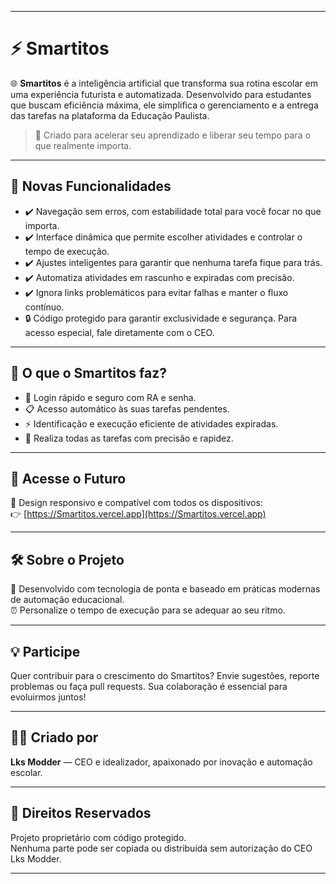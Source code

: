 
---

# ⚡ Smartitos

🌐 **Smartitos** é a inteligência artificial que transforma sua rotina escolar em uma experiência futurista e automatizada. Desenvolvido para estudantes que buscam eficiência máxima, ele simplifica o gerenciamento e a entrega das tarefas na plataforma da Educação Paulista.

> 🚀 Criado para acelerar seu aprendizado e liberar seu tempo para o que realmente importa.

---

## 🚀 Novas Funcionalidades

- ✔️ Navegação sem erros, com estabilidade total para você focar no que importa.  
- ✔️ Interface dinâmica que permite escolher atividades e controlar o tempo de execução.  
- ✔️ Ajustes inteligentes para garantir que nenhuma tarefa fique para trás.  
- ✔️ Automatiza atividades em rascunho e expiradas com precisão.  
- ✔️ Ignora links problemáticos para evitar falhas e manter o fluxo contínuo.  
- 🔒 Código protegido para garantir exclusividade e segurança. Para acesso especial, fale diretamente com o CEO.

---

## 🤖 O que o Smartitos faz?

- 🔐 Login rápido e seguro com RA e senha.  
- 📋 Acesso automático às suas tarefas pendentes.  
- ⚡ Identificação e execução eficiente de atividades expiradas.  
- 🎯 Realiza todas as tarefas com precisão e rapidez.

---

## 🌟 Acesse o Futuro

📱 Design responsivo e compatível com todos os dispositivos:  
👉 [https://Smartitos.vercel.app](https://Smartitos.vercel.app)

---

## 🛠️ Sobre o Projeto

🧩 Desenvolvido com tecnologia de ponta e baseado em práticas modernas de automação educacional.  
⏰ Personalize o tempo de execução para se adequar ao seu ritmo.

---

## 💡 Participe

Quer contribuir para o crescimento do Smartitos? Envie sugestões, reporte problemas ou faça pull requests. Sua colaboração é essencial para evoluirmos juntos!

---

## 👨‍💻 Criado por  
**Lks Modder** — CEO e idealizador, apaixonado por inovação e automação escolar.

---

## 🔐 Direitos Reservados

Projeto proprietário com código protegido.  
Nenhuma parte pode ser copiada ou distribuída sem autorização do CEO Lks Modder.

---
